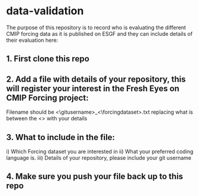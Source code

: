 # data-validation
The purpose of this repository is to record who is evaluating the different CMIP forcing data as it is published on ESGF and they can include details of their evaluation here:

## 1. First clone this repo 

## 2. Add a file with details of your repository, this will register your interest in the Fresh Eyes on CMIP Forcing project: 
Filename should be \<\gitusername\>\_\<\forcingdataset\>\.txt replacing what is between the <> with your details 

## 3. What to include in the file:
   i)   Which Forcing dataset you are interested in
   ii)  What your preferred coding language is. 
   iii) Details of your repository, please include your git username

## 4. Make sure you push your file back up to this repo

